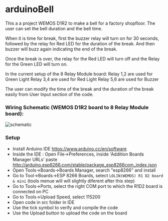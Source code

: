 # arduinoBell
This a a project WEMOS D1R2 to make a bell for a factory shopfloor. The user can set the bell duration and the bell time. 

When it is time for break, first the buzzer relay will turn on for 30 seconds, followed by the relay for Red LED for the duration of the break. And then buzzer will buzz again indicating the end of the break.

Once the break is over, the relay for the Red LED will turn off and the Relay for the Green LED will turn on.

In the current setup of the 8 Relay Module board:
Relay 1,2 are used for Green Light 
Relay 3,4 are used for Red Light
Relay 5,6 are used for Buzzer 

The user can modify the time of the break and the duration of the break easily from User Input section of the code.

### Wiring Schematic (WEMOS D1R2 board to 8 Relay Module board):
![schematic](https://user-images.githubusercontent.com/59677191/212400557-4811153f-79bf-4474-9ffe-78cf67146363.png)


### Setup
- Install Arduino IDE https://www.arduino.cc/en/software
- Inside the IDE : Open  File->Preferences, inside 'Addition Boards Manager URLs'  paste http://arduino.esp8266.com/stable/package_esp8266com_index.json
- Open Tools->Boards->Boards Manager, search "esp8266" and install
- Go to Tool->Boards->ESP 8266 Boards, select ```LOLIN(WEMOS) R1 D2 board & mini```
(tools menue will will slightly diferent after this step)
- Go to Tools->Ports, select the right COM port to which the R1D2 board is connected on PC
- Go to Tools->Upload Speed, select 115200
- Open code in src folder in IDE
- Use the tick symbol to verify and compile the code
- Use the Upload button to upload the code on the board
